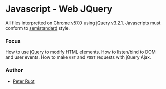 # Javascript - Web JQuery

All files interpretted on [Chrome v57.0](https://www.google.com/chrome/) using [jQuery v3.2.1](https://code.jquery.com/). Javascripts must conform to [semistandard](https://github.com/Flet/semistandard) style.

### Focus
How to use [jQuery](https://code.jquery.com/) to modify HTML elements. How to listen/bind to DOM and user events. How to make `GET` and `POST` requests with jQuery Ajax.

### Author
- [Peter Ruot](https://github.com/majok31)
